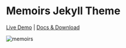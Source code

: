 # Memoirs Jekyll Theme

[Live Demo](https://memoirs.muhd.tk/) | [Docs & Download](https://tagbit.tk/)

![memoirs](assets/images/memoirs.png)
